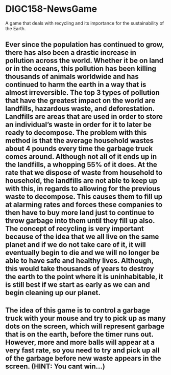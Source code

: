 # DIGC158-NewsGame
A game that deals with recycling and its importance for the sustainability of the Earth.
## Ever since the population has continued to grow, there has also been a drastic increase in pollution across the world. Whether it be on land or in the oceans, this pollution has been killing thousands of animals worldwide and has continued to harm the earth in a way that is almost irreversible. The top 3 types of pollution that have the greatest impact on the world are landfills, hazardous waste, and deforestation. Landfills are areas that are used in order to store an individual’s waste in order for it to later be ready to decompose. The problem with this method is that the average household wastes about 4 pounds every time the garbage truck comes around. Although not all of it ends up in the landfills, a whopping 55% of it does. At the rate that we dispose of waste from household to household, the landfills are not able to keep up with this, in regards to allowing for the previous waste to decompose. This causes them to fill up at alarming rates and forces these companies to then have to buy more land just to continue to throw garbage into them until they fill up also. The concept of recycling is very important because of the idea that we all live on the same planet and if we do not take care of it, it will eventually begin to die and we will no longer be able to have safe and healthy lives. Although, this would take thousands of years to destroy the earth to the point where it is uninhabitable, it is still best if we start as early as we can and begin cleaning up our planet.
## The idea of this game is to control a garbage truck with your mouse and try to pick up as many dots on the screen, which will represent garbage that is on the earth, before the timer runs out. However, more and more balls will appear at a very fast rate, so you need to try and pick up all of the garbage before new waste appears in the screen. (HINT: You cant win…)
